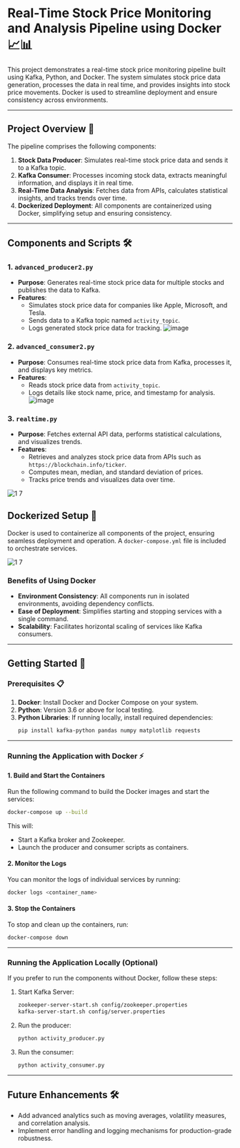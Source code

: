 
# Real-Time Stock Price Monitoring and Analysis Pipeline using Docker 📈📊

This project demonstrates a real-time stock price monitoring pipeline built using Kafka, Python, and Docker. The system simulates stock price data generation, processes the data in real time, and provides insights into stock price movements. Docker is used to streamline deployment and ensure consistency across environments.

---

## Project Overview 🌟

The pipeline comprises the following components:

1. **Stock Data Producer**: Simulates real-time stock price data and sends it to a Kafka topic.
2. **Kafka Consumer**: Processes incoming stock data, extracts meaningful information, and displays it in real time.
3. **Real-Time Data Analysis**: Fetches data from APIs, calculates statistical insights, and tracks trends over time.
4. **Dockerized Deployment**: All components are containerized using Docker, simplifying setup and ensuring consistency.

---

## Components and Scripts 🛠️

### 1. `advanced_producer2.py`
- **Purpose**: Generates real-time stock price data for multiple stocks and publishes the data to Kafka.
- **Features**:
  - Simulates stock price data for companies like Apple, Microsoft, and Tesla.
  - Sends data to a Kafka topic named `activity_topic`.
  - Logs generated stock price data for tracking.
    ![image](https://github.com/user-attachments/assets/290ab852-6648-4c74-892d-bde406c00ed7)


### 2. `advanced_consumer2.py`
- **Purpose**: Consumes real-time stock price data from Kafka, processes it, and displays key metrics.
- **Features**:
  - Reads stock price data from `activity_topic`.
  - Logs details like stock name, price, and timestamp for analysis.
![image](https://github.com/user-attachments/assets/1d68195a-13f2-48ab-ad19-88a1e8a4bf8f)



### 3. `realtime.py`
- **Purpose**: Fetches external API data, performs statistical calculations, and visualizes trends.
- **Features**:
  - Retrieves and analyzes stock price data from APIs such as `https://blockchain.info/ticker`.
  - Computes mean, median, and standard deviation of prices.
  - Tracks price trends and visualizes data over time.

![1 7](https://github.com/user-attachments/assets/9280641b-78c1-421f-b9ad-39bc863dc7ce)


## Dockerized Setup 🐳

Docker is used to containerize all components of the project, ensuring seamless deployment and operation. A `docker-compose.yml` file is included to orchestrate services.

![1 7](https://github.com/user-attachments/assets/0f6ac1ad-b0ea-4ee0-9c1b-e5da15debcb1)


### Benefits of Using Docker
- **Environment Consistency**: All components run in isolated environments, avoiding dependency conflicts.
- **Ease of Deployment**: Simplifies starting and stopping services with a single command.
- **Scalability**: Facilitates horizontal scaling of services like Kafka consumers.

---

## Getting Started 🚀

### Prerequisites 📋
1. **Docker**: Install Docker and Docker Compose on your system.
2. **Python**: Version 3.6 or above for local testing.
3. **Python Libraries**: If running locally, install required dependencies:
   ```bash
   pip install kafka-python pandas numpy matplotlib requests
   ```

---

### Running the Application with Docker ⚡

#### 1. Build and Start the Containers
Run the following command to build the Docker images and start the services:
```bash
docker-compose up --build
```

This will:
- Start a Kafka broker and Zookeeper.
- Launch the producer and consumer scripts as containers.

#### 2. Monitor the Logs
You can monitor the logs of individual services by running:
```bash
docker logs <container_name>
```

#### 3. Stop the Containers
To stop and clean up the containers, run:
```bash
docker-compose down
```

---

### Running the Application Locally (Optional)
If you prefer to run the components without Docker, follow these steps:

1. Start Kafka Server:
   ```bash
   zookeeper-server-start.sh config/zookeeper.properties
   kafka-server-start.sh config/server.properties
   ```
2. Run the producer:
   ```bash
   python activity_producer.py
   ```
3. Run the consumer:
   ```bash
   python activity_consumer.py
   ```

---


## Future Enhancements 🛠️
- Add advanced analytics such as moving averages, volatility measures, and correlation analysis.
- Implement error handling and logging mechanisms for production-grade robustness.
